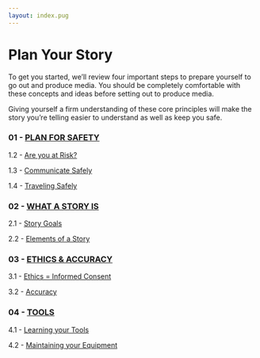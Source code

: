 ```yaml
---
layout: index.pug
---
```


# Plan Your Story

To get you started, we’ll review four important steps to prepare yourself to go out and produce
media. You should be completely comfortable with these concepts and ideas before setting out to produce media.

Giving yourself a firm understanding of these core principles will make the story you’re telling easier to understand as well as keep you safe.

### 01 - [PLAN FOR SAFETY](../content/plan/1-0-planForSafety.md)

1.2 - [Are you at Risk?](../content/plan/1-1-areYouAtRisk.md)

1.3 - [Communicate Safely](../content/plan/1-2-communicateSafely.md)

1.4 - [Traveling Safely](../content/plan/1-3-travelingSafely.md)

### 02 - [WHAT A STORY IS](../content/plan/2-0-whatAStoryIs.md)

2.1 - [Story Goals](../content/plan/2-1-storyGoals.md)

2.2 - [Elements of a Story](../content/plan/2-2-elementsOfAStory.md)

### 03 - [ETHICS & ACCURACY](../content/plan/3-0-ethicsAndAccurary.md)

3.1 - [Ethics = Informed Consent](../content/plan/3-1-ethicsEqualsInformedConsent.md)

3.2 - [Accuracy](../content/plan/3-2-accuracy.md)

### 04 - [TOOLS](../content/plan/4-0-tools.md)

4.1 - [Learning your Tools](../content/plan/4-1-learningYourTools.md)

4.2 - [Maintaining your Equipment](../content/plan/4-2-maintainingYourEquipment.md)
